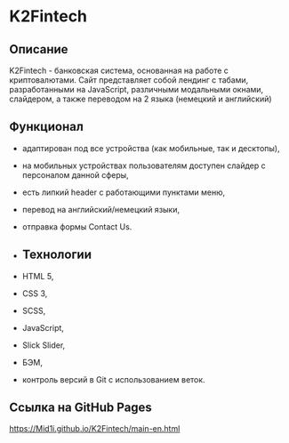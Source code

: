 # K2Fintech

## Описание

K2Fintech - банковская система, основанная на работе с криптовалютами. Сайт представляет собой лендинг с табами, разработанными на JavaScript, различными модальными окнами, слайдером, а также переводом на 2 языка (немецкий и английский)

## Функционал

- адаптирован под все устройства (как мобильные, так и десктопы),
- на мобильных устройствах пользователям доступен слайдер с персоналом данной сферы,
- есть липкий header с работающими пунктами меню,
- перевод на английский/немецкий языки,
- отправка формы Contact Us.

- ## Технологии

- HTML 5,
- CSS 3,
- SCSS,
- JavaScript,
- Slick Slider,
- БЭМ,
- контроль версий в Git с использованием веток.

## Ссылка на GitHub Pages

https://Mid1i.github.io/K2Fintech/main-en.html
